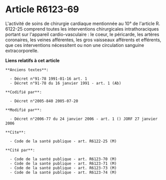 # Article R6123-69

L'activité de soins de chirurgie cardiaque mentionnée au 10° de l'article R. 6122-25 comprend toutes les interventions
chirurgicales intrathoraciques portant sur l'appareil cardio-vasculaire : le coeur, le péricarde, les artères coronaires, les
veines afférentes, les gros vaisseaux afférents et efférents, que ces interventions nécessitent ou non une circulation
sanguine extracorporelle.

**Liens relatifs à cet article**

	**Anciens textes**:

	  - Décret n°91-78 1991-01-16 art. 1
	  - Décret n°91-78 du 16 janvier 1991 - art. 1 (Ab)

	**Codifié par**:

	  - Décret n°2005-840 2005-07-20

	**Modifié par**:

	  - Décret n°2006-77 du 24 janvier 2006 - art. 1 () JORF 27 janvier 2006

	**Cite**:

	  - Code de la santé publique - art. R6122-25 (M)

	**Cité par**:

	  - Code de la santé publique - art. R6123-70 (M)
	  - Code de la santé publique - art. R6123-71 (M)
	  - Code de la santé publique - art. R6123-73 (M)
	  - Code de la santé publique - art. R6123-74 (M)

